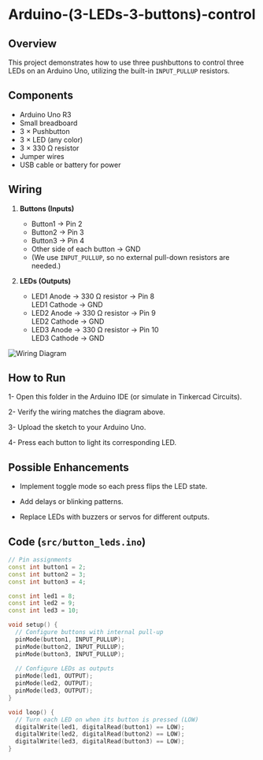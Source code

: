 # Arduino-(3-LEDs-3-buttons)-control


## Overview
This project demonstrates how to use three pushbuttons to control three LEDs on an Arduino Uno, utilizing the built-in `INPUT_PULLUP` resistors.

## Components
- Arduino Uno R3  
- Small breadboard  
- 3 × Pushbutton  
- 3 × LED (any color)  
- 3 × 330 Ω resistor  
- Jumper wires  
- USB cable or battery for power  

## Wiring

1. **Buttons (Inputs)**  
   - Button1 → Pin 2  
   - Button2 → Pin 3  
   - Button3 → Pin 4  
   - Other side of each button → GND  
   - (We use `INPUT_PULLUP`, so no external pull-down resistors are needed.)

2. **LEDs (Outputs)**  
   - LED1 Anode → 330 Ω resistor → Pin 8  
     LED1 Cathode → GND  
   - LED2 Anode → 330 Ω resistor → Pin 9  
     LED2 Cathode → GND  
   - LED3 Anode → 330 Ω resistor → Pin 10  
     LED3 Cathode → GND  

![Wiring Diagram](images/circuit_connection.png)


## How to Run
1- Open this folder in the Arduino IDE (or simulate in Tinkercad Circuits).

2- Verify the wiring matches the diagram above.

3- Upload the sketch to your Arduino Uno.

4- Press each button to light its corresponding LED.

## Possible Enhancements
- Implement toggle mode so each press flips the LED state.

- Add delays or blinking patterns.

- Replace LEDs with buzzers or servos for different outputs.




## Code (`src/button_leds.ino`)

```cpp
// Pin assignments
const int button1 = 2;
const int button2 = 3;
const int button3 = 4;

const int led1 = 8;
const int led2 = 9;
const int led3 = 10;

void setup() {
  // Configure buttons with internal pull-up
  pinMode(button1, INPUT_PULLUP);
  pinMode(button2, INPUT_PULLUP);
  pinMode(button3, INPUT_PULLUP);
  
  // Configure LEDs as outputs
  pinMode(led1, OUTPUT);
  pinMode(led2, OUTPUT);
  pinMode(led3, OUTPUT);
}

void loop() {
  // Turn each LED on when its button is pressed (LOW)
  digitalWrite(led1, digitalRead(button1) == LOW);
  digitalWrite(led2, digitalRead(button2) == LOW);
  digitalWrite(led3, digitalRead(button3) == LOW);
}
